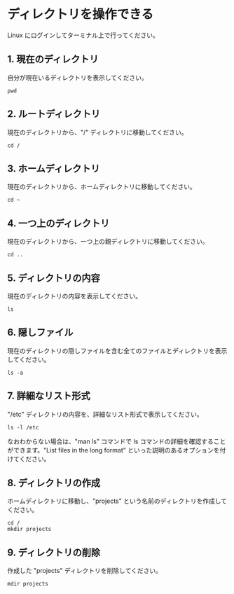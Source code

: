 # ディレクトリを操作できる

Linux にログインしてターミナル上で行ってください。

## 1. 現在のディレクトリ

自分が現在いるディレクトリを表示してください。

```shell-session
pwd
```

## 2. ルートディレクトリ

現在のディレクトリから、"/" ディレクトリに移動してください。

```shell-session
cd /
```
## 3. ホームディレクトリ

現在のディレクトリから、ホームディレクトリに移動してください。

```shell-session
cd ~
```


## 4. 一つ上のディレクトリ

現在のディレクトリから、一つ上の親ディレクトリに移動してください。

```shell-session
cd ..
```

## 5. ディレクトリの内容

現在のディレクトリの内容を表示してください。

```shell-session
ls
```

## 6. 隠しファイル

現在のディレクトリの隠しファイルを含む全てのファイルとディレクトリを表示してください。

```shell-session
ls -a
```

## 7. 詳細なリスト形式

"/etc" ディレクトリの内容を、詳細なリスト形式で表示してください。

```shell-session
ls -l /etc
```

なおわからない場合は、"man ls" コマンドで ls コマンドの詳細を確認することができます。"List files in the long format" といった説明のあるオプションを付けてください。

## 8. ディレクトリの作成

ホームディレクトリに移動し、"projects" という名前のディレクトリを作成してください。

```shell-session
cd /
mkdir projects
```

## 9. ディレクトリの削除

作成した "projects" ディレクトリを削除してください。

```shell-session
mdir projects
```
